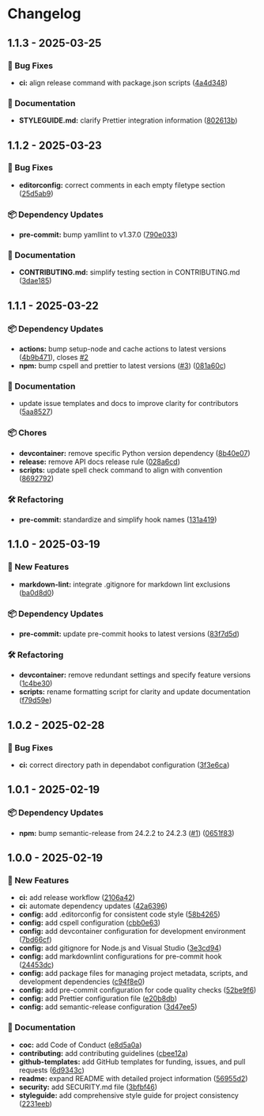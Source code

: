 # Changelog

## 1.1.3 - 2025-03-25
### 🐞 Bug Fixes

* **ci:** align release command with package.json scripts ([4a4d348](https://github.com/Jekwwer/svg-workspace/commit/4a4d3482c7dd9f29987136759204c2c48ba58ab8))

### 📖 Documentation

* **STYLEGUIDE.md:** clarify Prettier integration information ([802613b](https://github.com/Jekwwer/svg-workspace/commit/802613b03f60977200a671ee480cb69b5f529b75))

## 1.1.2 - 2025-03-23
### 🐞 Bug Fixes

* **editorconfig:** correct comments in each empty filetype section ([25d5ab9](https://github.com/Jekwwer/svg-workspace/commit/25d5ab95de96250163ece4d5faa97b03f46f1431))

### 📦 Dependency Updates

* **pre-commit:** bump yamllint to v1.37.0 ([790e033](https://github.com/Jekwwer/svg-workspace/commit/790e0334454ca807774d3837003caccfbd844240))

### 📖 Documentation

* **CONTRIBUTING.md:** simplify testing section in CONTRIBUTING.md ([3dae185](https://github.com/Jekwwer/svg-workspace/commit/3dae185919b8d92589a187e1451203faa7aa3199))

## 1.1.1 - 2025-03-22
### 📦 Dependency Updates

* **actions:** bump setup-node and cache actions to latest versions ([4b9b471](https://github.com/Jekwwer/svg-workspace/commit/4b9b471da75fda171ab44864e3af4d7789158b3d)), closes [#2](https://github.com/Jekwwer/svg-workspace/issues/2)
* **npm:** bump cspell and prettier to latest versions ([#3](https://github.com/Jekwwer/svg-workspace/issues/3)) ([081a60c](https://github.com/Jekwwer/svg-workspace/commit/081a60ccdecd01b598f807a5bfeec4d65ce9b787))

### 📖 Documentation

* update issue templates and docs to improve clarity for contributors ([5aa8527](https://github.com/Jekwwer/svg-workspace/commit/5aa85272a869a114922e8dfe6abf1f45a437d4e4))

### 📦 Chores

* **devcontainer:** remove specific Python version dependency ([8b40e07](https://github.com/Jekwwer/svg-workspace/commit/8b40e077a0be9c55475fa5d8eec2ce3dd5177cfd))
* **release:** remove API docs release rule ([028a6cd](https://github.com/Jekwwer/svg-workspace/commit/028a6cde5242e0f2051e20a7a76fe56db9dc8fe9))
* **scripts:** update spell check command to align with convention ([8692792](https://github.com/Jekwwer/svg-workspace/commit/8692792ec640ccc09851f6031e8ee26cdcdb2d1f))

### 🛠️ Refactoring

* **pre-commit:** standardize and simplify hook names ([131a419](https://github.com/Jekwwer/svg-workspace/commit/131a4198c35041edf1b30ae910f72f1dfabdc55a))

## 1.1.0 - 2025-03-19
### 🚀 New Features

* **markdown-lint:** integrate .gitignore for markdown lint exclusions ([ba0d8d0](https://github.com/Jekwwer/svg-workspace/commit/ba0d8d0d4c1d87602bcfa3b2bb624b66195cf557))

### 📦 Dependency Updates

* **pre-commit:** update pre-commit hooks to latest versions ([83f7d5d](https://github.com/Jekwwer/svg-workspace/commit/83f7d5dbdabff8a685fa0941fe41b4af7acce2b8))

### 🛠️ Refactoring

* **devcontainer:** remove redundant settings and specify feature versions ([1c4be30](https://github.com/Jekwwer/svg-workspace/commit/1c4be30e24b08e3743cdb8421febb38ba6bf5aca))
* **scripts:** rename formatting script for clarity and update documentation ([f79d59e](https://github.com/Jekwwer/svg-workspace/commit/f79d59e8684ebaca99a9a91715df2c3461766cd0))

## 1.0.2 - 2025-02-28
### 🐞 Bug Fixes

* **ci:** correct directory path in dependabot configuration ([3f3e6ca](https://github.com/Jekwwer/svg-workspace/commit/3f3e6ca2d6f2709aad0e231931b0258d091d646e))

## 1.0.1 - 2025-02-19
### 📦 Dependency Updates

* **npm:** bump semantic-release from 24.2.2 to 24.2.3 ([#1](https://github.com/Jekwwer/svg-workspace/issues/1)) ([0651f83](https://github.com/Jekwwer/svg-workspace/commit/0651f836e4b299572f1630b26c04a71ee3c7cebb))

## 1.0.0 - 2025-02-19
### 🚀 New Features

* **ci:** add release workflow ([2106a42](https://github.com/Jekwwer/svg-workspace/commit/2106a42c845453bbd53e18ce3d7cfa4f48077201))
* **ci:** automate dependency updates ([42a6396](https://github.com/Jekwwer/svg-workspace/commit/42a6396a8162146c29b031f5e90f2f3a5eb511a7))
* **config:** add .editorconfig for consistent code style ([58b4265](https://github.com/Jekwwer/svg-workspace/commit/58b426575f881fa4e9bd69d9ade57dfe3c6309b2))
* **config:** add cspell configuration ([cbb0e63](https://github.com/Jekwwer/svg-workspace/commit/cbb0e63c892610bd901d6584ecd1a4c77eccd3ca))
* **config:** add devcontainer configuration for development environment ([7bd66cf](https://github.com/Jekwwer/svg-workspace/commit/7bd66cf9887fe324eabf1e60b5893574a531de20))
* **config:** add gitignore for Node.js and Visual Studio ([3e3cd94](https://github.com/Jekwwer/svg-workspace/commit/3e3cd94ddf57984819d72e4c0bb02dd449b1d36a))
* **config:** add markdownlint configurations for pre-commit hook ([24453dc](https://github.com/Jekwwer/svg-workspace/commit/24453dca28c986183f0f37f5b195d75dcc6b2715))
* **config:** add package files for managing project metadata, scripts, and development dependencies ([c94f8e0](https://github.com/Jekwwer/svg-workspace/commit/c94f8e04009787f281b62fdf4bbfb228f180b449))
* **config:** add pre-commit configuration for code quality checks ([52be9f6](https://github.com/Jekwwer/svg-workspace/commit/52be9f6dded3a72380df3d373af084b8bb97cb8d))
* **config:** add Prettier configuration file ([e20b8db](https://github.com/Jekwwer/svg-workspace/commit/e20b8db7969b545c4bae2c370abc5a54926571ec))
* **config:** add semantic-release configuration ([3d47ee5](https://github.com/Jekwwer/svg-workspace/commit/3d47ee587f46df83fb7e1164e8be781f8fe8a5b8))

### 📖 Documentation

* **coc:** add Code of Conduct ([e8d5a0a](https://github.com/Jekwwer/svg-workspace/commit/e8d5a0aa630839eec7c91480dd93ed61980cf67a))
* **contributing:** add contributing guidelines ([cbee12a](https://github.com/Jekwwer/svg-workspace/commit/cbee12a0a4c2928decae84c87b3524b0e80520af))
* **github-templates:** add GitHub templates for funding, issues, and pull requests ([6d9343c](https://github.com/Jekwwer/svg-workspace/commit/6d9343c4441ed58839b917397a92a638e88dc3ce))
* **readme:** expand README with detailed project information ([56955d2](https://github.com/Jekwwer/svg-workspace/commit/56955d27d6449402dd7f7811e947a1ebd4a0ca0e))
* **security:** add SECURITY.md file ([3bfbf46](https://github.com/Jekwwer/svg-workspace/commit/3bfbf46b37052ed6b10c8972b6541f0b1af471ee))
* **styleguide:** add comprehensive style guide for project consistency ([2231eeb](https://github.com/Jekwwer/svg-workspace/commit/2231eebd1ec8cad1acc3182dee5ffb42b9194da8))
